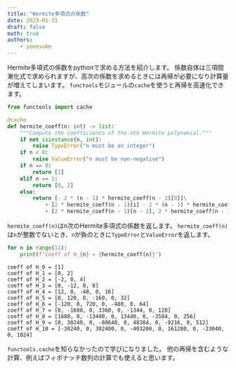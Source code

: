 ```yaml
---
title: "Hermite多項式の係数"
date: 2023-01-31
draft: false
math: true
authors:
    - yonesuke
---
```


Hermite多項式の係数をpythonで求める方法を紹介します。
係数自体は三項間漸化式で求められますが、高次の係数を求めるときには再帰が必要になり計算量が増えてしまいます。
`functools`モジュールの`cache`を使うと再帰を高速化できます。

<!-- more -->

```python
from functools import cache

@cache
def hermite_coeff(n: int) -> list:
    """Compute the coefficients of the nth Hermite polynomial."""
    if not isinstance(n, int):
        raise TypeError("n must be an integer")
    if n < 0:
        raise ValueError("n must be non-negative")
    if n == 0:
        return [1]
    elif n == 1:
        return [0, 2]
    else:
        return [- 2 * (n - 1) * hermite_coeff(n - 2)[0]]\
            + [2 * hermite_coeff(n - 1)[i] - 2 * (n - 1) * hermite_coeff(n - 2)[i + 1] for i in range(n - 2)]\
            + [2 * hermite_coeff(n - 1)[n - 2], 2 * hermite_coeff(n - 1)[n - 1]]
```

`hermite_coeff(n)`はn次のHermite多項式の係数を返します。
`hermite_coeff(n)`は`n`が整数でないとき、`n`が負のときに`TypeError`と`ValueError`を返します。
    
```python
for n in range(11):
    print(f"coeff of H_{n} = {hermite_coeff(n)}")
```

```text
coeff of H_0 = [1]
coeff of H_1 = [0, 2]
coeff of H_2 = [-2, 0, 4]
coeff of H_3 = [0, -12, 0, 8]
coeff of H_4 = [12, 0, -48, 0, 16]
coeff of H_5 = [0, 120, 0, -160, 0, 32]
coeff of H_6 = [-120, 0, 720, 0, -480, 0, 64]
coeff of H_7 = [0, -1680, 0, 3360, 0, -1344, 0, 128]
coeff of H_8 = [1680, 0, -13440, 0, 13440, 0, -3584, 0, 256]
coeff of H_9 = [0, 30240, 0, -80640, 0, 48384, 0, -9216, 0, 512]
coeff of H_10 = [-30240, 0, 302400, 0, -403200, 0, 161280, 0, -23040, 0, 1024]
```

`functools.cache`を知らなかったので学びになりました。
他の再帰を含むような計算、例えばフィボナッチ数列の計算でも使えると思います。